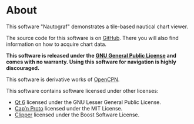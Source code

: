# About

This software "Nautograf" demonstrates a tile-based nautical chart viewer.

The source code for this software is on [GitHub](https://github.com/hornang/nautograf). There you will also find information on how to acquire chart data.

**This software is released under the [GNU General Public License](https://github.com/hornang/nautograf/blob/main/LICENSE) and comes with no warranty. Using this software for navigation is highly discouraged.**

This software is derivative works of [OpenCPN](https://www.opencpn.org/).

This software contains software licensed under other licenses:

- [Qt 6](https://www.qt.io/product/qt6) licensed under the GNU Lesser General Public License.
- [Cap’n Proto](https://capnproto.org/) licensed under the MIT License.
- [Clipper](http://www.angusj.com/delphi/clipper.php) licensed under the Boost Software License.
